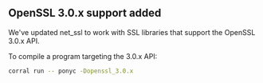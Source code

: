 ## OpenSSL 3.0.x support added

We've updated net_ssl to work with SSL libraries that support the OpenSSL 3.0.x API.

To compile a program targeting the 3.0.x API:

```bash
corral run -- ponyc -Dopenssl_3.0.x
```
